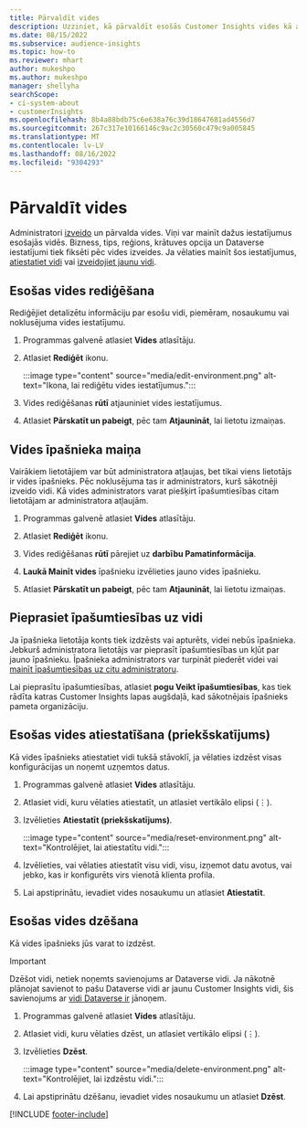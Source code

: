 ```yaml
---
title: Pārvaldīt vides
description: Uzziniet, kā pārvaldīt esošās Customer Insights vides kā administratoram."
ms.date: 08/15/2022
ms.subservice: audience-insights
ms.topic: how-to
ms.reviewer: mhart
author: mukeshpo
ms.author: mukeshpo
manager: shellyha
searchScope:
- ci-system-about
- customerInsights
ms.openlocfilehash: 8b4a88bdb75c6e638a76c39d18647681ad4556d7
ms.sourcegitcommit: 267c317e10166146c9ac2c30560c479c9a005845
ms.translationtype: MT
ms.contentlocale: lv-LV
ms.lasthandoff: 08/16/2022
ms.locfileid: "9304293"
---
```

# <a name="manage-environments"></a>Pārvaldīt vides

Administratori [izveido](create-environment.md) un pārvalda vides. Viņi var mainīt dažus iestatījumus esošajās vidēs. Bizness, tips, reģions, krātuves opcija un Dataverse iestatījumi tiek fiksēti pēc vides izveides. Ja vēlaties mainīt šos iestatījumus, [atiestatiet vidi](#reset-an-existing-environment-preview) vai [izveidojiet jaunu vidi](create-environment.md).

## <a name="edit-an-existing-environment"></a>Esošas vides rediģēšana

Rediģējiet detalizētu informāciju par esošu vidi, piemēram, nosaukumu vai noklusējuma vides iestatījumu.

1. Programmas galvenē atlasiet **Vides** atlasītāju.

1. Atlasiet **Rediģēt** ikonu.

   :::image type="content" source="media/edit-environment.png" alt-text="Ikona, lai rediģētu vides iestatījumus.":::

1. Vides rediģēšanas **rūtī** atjauniniet vides iestatījumus.

1. Atlasiet **Pārskatīt un pabeigt**, pēc tam **Atjaunināt**, lai lietotu izmaiņas.

## <a name="change-the-owner-of-an-environment"></a>Vides īpašnieka maiņa

Vairākiem lietotājiem var būt administratora atļaujas, bet tikai viens lietotājs ir vides īpašnieks. Pēc noklusējuma tas ir administrators, kurš sākotnēji izveido vidi. Kā vides administrators varat piešķirt īpašumtiesības citam lietotājam ar administratora atļaujām.

1. Programmas galvenē atlasiet **Vides** atlasītāju.

1. Atlasiet **Rediģēt** ikonu.

1. Vides rediģēšanas **rūtī** pārejiet uz **darbību Pamatinformācija**.

1. **Laukā Mainīt vides** īpašnieku izvēlieties jauno vides īpašnieku.  

1. Atlasiet **Pārskatīt un pabeigt**, pēc tam **Atjaunināt**, lai lietotu izmaiņas.

## <a name="claim-ownership-of-an-environment"></a>Pieprasiet īpašumtiesības uz vidi

Ja īpašnieka lietotāja konts tiek izdzēsts vai apturēts, videi nebūs īpašnieka. Jebkurš administratora lietotājs var pieprasīt īpašumtiesības un kļūt par jauno īpašnieku. Īpašnieka administrators var turpināt piederēt videi vai [mainīt īpašumtiesības uz citu administratoru](#change-the-owner-of-an-environment).

Lai pieprasītu īpašumtiesības, atlasiet **pogu Veikt īpašumtiesības**, kas tiek rādīta katras Customer Insights lapas augšdaļā, kad sākotnējais īpašnieks pameta organizāciju.

## <a name="reset-an-existing-environment-preview"></a>Esošas vides atiestatīšana (priekšskatījums)

Kā vides īpašnieks atiestatiet vidi tukšā stāvoklī, ja vēlaties izdzēst visas konfigurācijas un noņemt uzņemtos datus.

1. Programmas galvenē atlasiet **Vides** atlasītāju.

1. Atlasiet vidi, kuru vēlaties atiestatīt, un atlasiet vertikālo elipsi (&vellip;).

1. Izvēlieties **Atiestatīt (priekšskatījums)**.

   :::image type="content" source="media/reset-environment.png" alt-text="Kontrolējiet, lai atiestatītu vidi.":::

1. Izvēlieties, vai vēlaties atiestatīt visu vidi, visu, izņemot datu avotus, vai jebko, kas ir konfigurēts virs vienotā klienta profila.

1. Lai apstiprinātu, ievadiet vides nosaukumu un atlasiet **Atiestatīt**.

## <a name="delete-an-existing-environment"></a>Esošas vides dzēšana

Kā vides īpašnieks jūs varat to izdzēst.

> [!IMPORTANT]
> Dzēšot vidi, netiek noņemts savienojums ar Dataverse vidi. Ja nākotnē plānojat savienot to pašu Dataverse vidi ar jaunu Customer Insights vidi, šis savienojums ar [vidi Dataverse ir](customer-insights-dataverse.md#remove-an-existing-connection-to-a-dataverse-environment) jānoņem.

1. Programmas galvenē atlasiet **Vides** atlasītāju.

1. Atlasiet vidi, kuru vēlaties dzēst, un atlasiet vertikālo elipsi (&vellip;). 

1. Izvēlieties **Dzēst**.

   :::image type="content" source="media/delete-environment.png" alt-text="Kontrolējiet, lai izdzēstu vidi.":::

1. Lai apstiprinātu dzēšanu, ievadiet vides nosaukumu un atlasiet **Dzēst**.

[!INCLUDE [footer-include](includes/footer-banner.md)]
